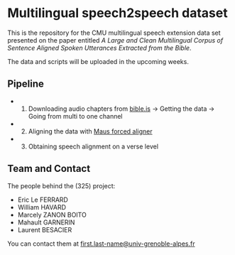 # Multilingual speech2speech dataset

This is the repository for the CMU multilingual speech extension data set presented on the paper entitled *A Large and Clean Multilingual Corpus of Sentence Aligned Spoken Utterances Extracted from the Bible*.

The data and scripts will be uploaded in the upcoming weeks.



## Pipeline

* 1) Downloading audio chapters from [bible.is](bible.is)
-> Getting the data
-> Going from multi to one channel

* 2) Aligning the data with [Maus forced aligner](https://clarin.phonetik.uni-muenchen.de/BASWebServices/interface/WebMAUSBasic)

* 3) Obtaining speech alignment on a verse level

## Team and Contact

The people behind the (325) project:

* Eric Le FERRARD
* William HAVARD
* Marcely ZANON BOITO
* Mahault GARNERIN
* Laurent BESACIER

You can contact them at first.last-name@univ-grenoble-alpes.fr
